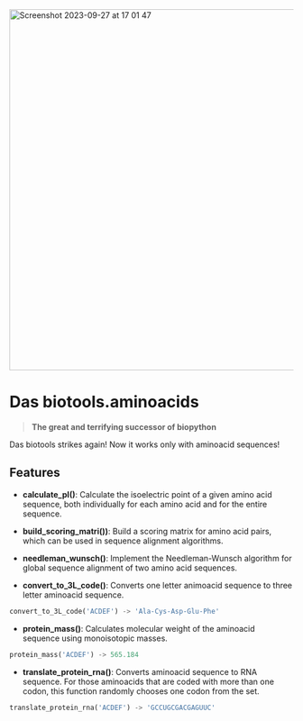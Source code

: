 <img width="641" alt="Screenshot 2023-09-27 at 17 01 47" src="https://github.com/michtrofimov/HW4_Functions2/assets/92677906/d5c63a17-7f6d-43c7-b88e-a2e994877abb">

# Das biotools.aminoacids
> **The great and terrifying successor of biopython**

Das biotools strikes again! Now it works only with aminoacid sequences! 

## Features

- **calculate_pI()**: Calculate the isoelectric point of a given amino acid sequence, both individually for each amino acid and for the entire sequence.

- **build_scoring_matri())**: Build a scoring matrix for amino acid pairs, which can be used in sequence alignment algorithms.

- **needleman_wunsch()**: Implement the Needleman-Wunsch algorithm for global sequence alignment of two amino acid sequences.

- **convert_to_3L_code()**: Converts one letter animoacid sequence to three letter aminoacid sequence.

```python 
convert_to_3L_code('ACDEF') -> 'Ala-Cys-Asp-Glu-Phe'
```

- **protein_mass()**: Calculates molecular weight of the aminoacid sequence using monoisotopic masses.

```python 
protein_mass('ACDEF') -> 565.184
```

- **translate_protein_rna()**: Converts aminoacid sequence to RNA sequence. For those aminoacids that are coded with more than one codon, this function randomly chooses one codon from the set.

```python 
translate_protein_rna('ACDEF') -> 'GCCUGCGACGAGUUC'
```